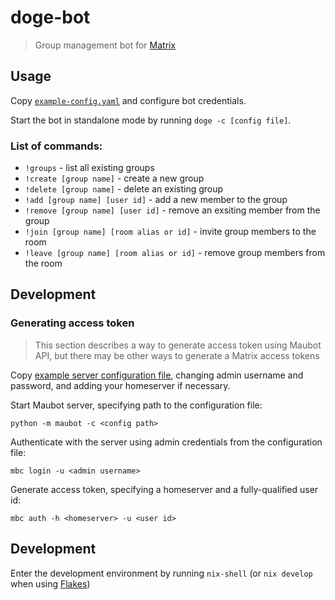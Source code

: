 # doge-bot

> Group management bot for [Matrix](matrix.io)

## Usage

Copy [`example-config.yaml`](./example-config.yaml) and configure bot credentials.

Start the bot in standalone mode by running `doge -c [config file]`.

### List of commands:

- `!groups` - list all existing groups
- `!create [group name]` - create a new group
- `!delete [group name]` - delete an existing group
- `!add [group name] [user id]` - add a new member to the group
- `!remove [group name] [user id]` - remove an exsiting member from the group
- `!join [group name] [room alias or id]` - invite group members to the room
- `!leave [group name] [room alias or id]` - remove group members from the room

## Development





### Generating access token

> This section describes a way to generate access token using Maubot API, but there may be other ways to generate a Matrix access tokens

Copy [example server configuration file](https://raw.githubusercontent.com/maubot/maubot/master/maubot/example-config.yaml), changing admin username and password, and adding your homeserver if necessary. 

Start Maubot server, specifying path to the configuration file:

```
python -m maubot -c <config path>
```

Authenticate with the server using admin credentials from the configuration file:

```
mbc login -u <admin username>
```

Generate access token, specifying a homeserver and a fully-qualified user id:
```
mbc auth -h <homeserver> -u <user id>
```


## Development

Enter the development environment by running `nix-shell` (or `nix develop` when using [Flakes](https://nixos.wiki/wiki/Flakes))
